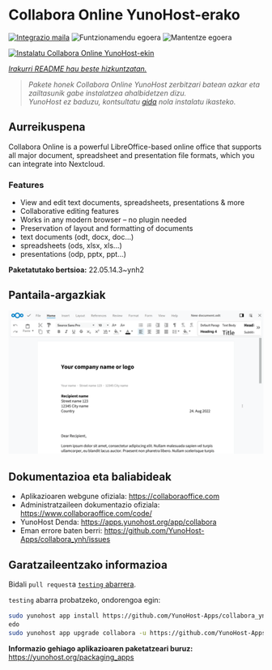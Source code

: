<!--
Ohart ongi: README hau automatikoki sortu da <https://github.com/YunoHost/apps/tree/master/tools/readme_generator>ri esker
EZ editatu eskuz.
-->

# Collabora Online YunoHost-erako

[![Integrazio maila](https://dash.yunohost.org/integration/collabora.svg)](https://dash.yunohost.org/appci/app/collabora) ![Funtzionamendu egoera](https://ci-apps.yunohost.org/ci/badges/collabora.status.svg) ![Mantentze egoera](https://ci-apps.yunohost.org/ci/badges/collabora.maintain.svg)

[![Instalatu Collabora Online YunoHost-ekin](https://install-app.yunohost.org/install-with-yunohost.svg)](https://install-app.yunohost.org/?app=collabora)

*[Irakurri README hau beste hizkuntzatan.](./ALL_README.md)*

> *Pakete honek Collabora Online YunoHost zerbitzari batean azkar eta zailtasunik gabe instalatzea ahalbidetzen dizu.*  
> *YunoHost ez baduzu, kontsultatu [gida](https://yunohost.org/install) nola instalatu ikasteko.*

## Aurreikuspena

Collabora Online is a powerful LibreOffice-based online office that supports all major document, spreadsheet and presentation file formats, which you can integrate into Nextcloud.

### Features

- View and edit text documents, spreadsheets, presentations & more
- Collaborative editing features
- Works in any modern browser – no plugin needed
- Preservation of layout and formatting of documents
- text documents (odt, docx, doc…)
- spreadsheets (ods, xlsx, xls…)
- presentations (odp, pptx, ppt…)


**Paketatutako bertsioa:** 22.05.14.3~ynh2

## Pantaila-argazkiak

![Collabora Online(r)en pantaila-argazkia](./doc/screenshots/Nextcloud-writer.png)

## Dokumentazioa eta baliabideak

- Aplikazioaren webgune ofiziala: <https://collaboraoffice.com>
- Administratzaileen dokumentazio ofiziala: <https://www.collaboraoffice.com/code/>
- YunoHost Denda: <https://apps.yunohost.org/app/collabora>
- Eman errore baten berri: <https://github.com/YunoHost-Apps/collabora_ynh/issues>

## Garatzaileentzako informazioa

Bidali `pull request`a [`testing` abarrera](https://github.com/YunoHost-Apps/collabora_ynh/tree/testing).

`testing` abarra probatzeko, ondorengoa egin:

```bash
sudo yunohost app install https://github.com/YunoHost-Apps/collabora_ynh/tree/testing --debug
edo
sudo yunohost app upgrade collabora -u https://github.com/YunoHost-Apps/collabora_ynh/tree/testing --debug
```

**Informazio gehiago aplikazioaren paketatzeari buruz:** <https://yunohost.org/packaging_apps>
